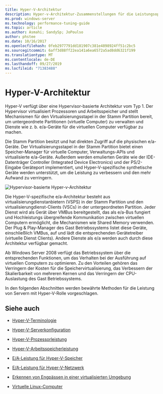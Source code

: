 ```yaml
---
title: Hyper-V-Architektur
description: Hyper-v-Architektur-Zusammenstellungen für die Leistungsoptimierung
ms.prod: windows-server
ms.technology: performance-tuning-guide
ms.topic: article
ms.author: Asmahi; SandySp; JoPoulso
author: phstee
ms.date: 10/16/2017
ms.openlocfilehash: 0feb2977791dd181907c381e4898924ff51c2bc5
ms.sourcegitcommit: 6aff3d88ff22ea141a6ea6572a5ad8dd6321f199
ms.translationtype: MT
ms.contentlocale: de-DE
ms.lasthandoff: 09/27/2019
ms.locfileid: "71383488"
---
```

# <a name="hyper-v-architecture"></a>Hyper-V-Architektur

Hyper-V verfügt über eine Hypervisor-basierte Architektur vom Typ 1. Der Hypervisor virtualisiert Prozessoren und Arbeitsspeicher und stellt Mechanismen für den Virtualisierungsstapel in der Stamm Partition bereit, um untergeordnete Partitionen (virtuelle Computer) zu verwalten und Dienste wie z. b. e/a-Geräte für die virtuellen Computer verfügbar zu machen.

Die Stamm Partition besitzt und hat direkten Zugriff auf die physischen e/a-Geräte. Der Virtualisierungsstapel in der Stamm Partition bietet einen Speicher-Manager für virtuelle Computer, Verwaltungs-APIs und virtualisierte e/a-Geräte. Außerdem werden emulierten Geräte wie der IDE-Datenträger Controller (Integrated Device Electronics) und der PS/2-Eingabe Geräteport implementiert, und Hyper-V-spezifische synthetische Geräte werden unterstützt, um die Leistung zu verbessern und den mehr Aufwand zu verringern.

![Hypervisor-basierte Hyper-v-Architektur](../../media/perftune-guide-hyperv-arch.png)

Die Hyper-V-spezifische e/a-Architektur besteht aus virtualisierungdienstanbietern (VSPS) in der Stamm Partition und den virtualisierungdienst-Clients (VSCs) in der untergeordneten Partition. Jeder Dienst wird als Gerät über VMBus bereitgestellt, das als e/a-Bus fungiert und Hochleistungs übergreifende Kommunikation zwischen virtuellen Computern ermöglicht, die Mechanismen wie Shared Memory verwenden. Der Plug & Play-Manager des Gast Betriebssystems listet diese Geräte, einschließlich VMBus, auf und lädt die entsprechenden Gerätetreiber (virtuelle Dienst Clients). Andere Dienste als e/a werden auch durch diese Architektur verfügbar gemacht.

Ab Windows Server 2008 verfügt das Betriebssystem über die entsprechenden Funktionen, um das Verhalten bei der Ausführung auf virtuellen Computern zu optimieren. Zu den Vorteilen gehören das Verringern der Kosten für die Speichervirtualisierung, das Verbessern der Skalierbarkeit von mehreren Kernen und das Verringern der CPU-Auslastung des Gast Betriebssystems.

In den folgenden Abschnitten werden bewährte Methoden für die Leistung von Servern mit Hyper-V-Rolle vorgeschlagen.

## <a name="see-also"></a>Siehe auch

-   [Hyper-V-Terminologie](terminology.md)

-   [Hyper-V-Serverkonfiguration](configuration.md)

-   [Hyper-V-Prozessorleistung](processor-performance.md)

-   [Hyper-V-Arbeitsspeicherleistung](memory-performance.md)

-   [E/A-Leistung für Hyper-V-Speicher](storage-io-performance.md)

-   [E/A-Leistung für Hyper-V-Netzwerk](network-io-performance.md)

-   [Erkennen von Engpässen in einer virtualisierten Umgebung](detecting-virtualized-environment-bottlenecks.md)

-   [Virtuelle Linux-Computer](linux-virtual-machine-considerations.md)
